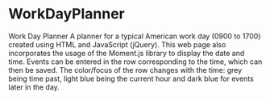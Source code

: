 # WorkDayPlanner
Work Day Planner  A planner for a typical American work day (0900 to 1700) created using HTML and JavaScript (jQuery). This web page also incorporates the usage of the Moment.js library to display the date and time. Events can be entered in the row corresponding to the time, which can then be saved. The color/focus of the row changes with the time: grey being time past, light blue being the current hour and dark blue for events later in the day.
